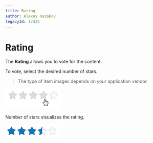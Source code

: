 ```yaml
---
title: Rating
author: Alexey Kazakov
legacyId: 17435
---
```

# Rating
The **Rating** allows you to vote for the content.

To vote, select the desired number of stars.

> The type of item images depends on your application vendor.

![Voting](../images/img24198.png)

Number of stars visualizes the rating.

![Rating Voting](../images/img24199.png)